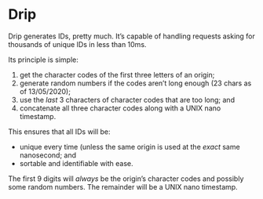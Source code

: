# Drip

Drip generates IDs, pretty much. It’s capable of handling requests asking for thousands of unique IDs in less than 10ms.

Its principle is simple:

1. get the character codes of the first three letters of an origin;
2. generate random numbers if the codes aren’t long enough (23 chars as of 13/05/2020);
3. use the _last_ 3 characters of character codes that are too long; and
4. concatenate all three character codes along with a UNIX nano timestamp.

This ensures that all IDs will be:

* unique every time (unless the same origin is used at the _exact_ same nanosecond; and
* sortable and identifiable with ease.

The first 9 digits will _always_ be the origin’s character codes and possibly some random numbers. The remainder will be a UNIX nano timestamp.
